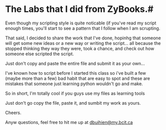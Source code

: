 # The Labs that I did from ZyBooks.#

Even though my scripting style is quite noticable (if you've read my script enough times, you'll start to see a pattern that I follow when I am scrupting.

That said, I decided to share the work that I've done, hopinhg that someone will get some new ideas or a new way or writing the script... 
all because the stopped thinking they way they were, took a chance, and check out how someone else scripted the script.

Just don't copy and paste the entire file and submit it as your own...

I've known how to script before I started this class so i've built a few (maybe more than a few) bad habit that are easy to spot and these are mistakes that someone just learning python wouldn't go and make.

So in short, I'm totally cool if you guys use my files as learning tools

Just don't go copy the file, paste it, and sumbit my work as yours.

Cheers.

Anyw questions, feel free to hit me up at dbuihien@my.bcit.ca
